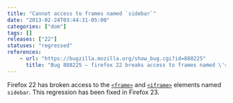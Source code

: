 ```yaml
---
title: "Cannot access to frames named `sidebar`"
date: "2013-02-24T03:44:31-05:00"
categories: ["dom"]
tags: []
releases: ["22"]
statuses: "regressed"
references:
    - url: "https://bugzilla.mozilla.org/show_bug.cgi?id=888225"
      title: "Bug 888225 – firefox 22 breaks access to frames named \'sidebar\'"
---
```

Firefox 22 has broken access to the [`<frame>`](https://developer.mozilla.org/docs/Web/HTML/Element/frame) and [`<iframe>`](https://developer.mozilla.org/docs/Web/HTML/Element/iframe) elements named `sidebar`. This regression has been fixed in Firefox 23.
